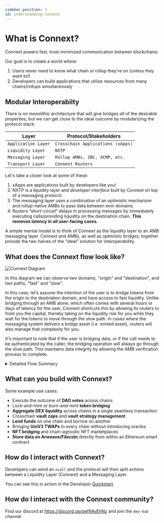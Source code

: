 ```yaml
---
sidebar_position: 3
id: understanding-connext
---
```



# What is Connext?

Connext powers fast, trust-minimized communication between blockchains.

Our goal is to create a world where:

1. Users never need to know what chain or rollup they're on (unless they want to!)
2. Developers can build applications that utilize resources from many chains/rollups simultaneously

## Modular Interoperabilty

There is no monolithic architecture that will give bridges *all* of the desirable properties, but we can get close to the ideal outcome by modularizing the protocol stack:

| Layer                   | Protocol/Stakeholders             |
| ----------------------- | --------------------------------- |
| `Application Layer`     | `Crosschain Applications (xApps)` |
| `Liquidity Layer`       | `NXTP`                            |
| `Messaging Layer`       | `Rollup AMBs, IBC, XCMP, etc.`                       |
| `Transport Layer`       | `Connext Routers`                 |


Let's take a closer look at some of these:

1. xApps are applications built by developers like you!
2. NXTP is a *liquidity* layer and *developer interface* built by Connext on top of a messaging protocol.
3. The messaging layer uses a combination of an optimistic mechanism and rollup-native AMBs to pass data between evm domains.
4. Routers “short-circuit” delays in processing messages by immediately executing calls/providing liquidity on the destination chain. **This removes latency in all user-facing cases.**

A simple mental model is to think of Connext as the liquidity layer to an AMB messaging layer. Connext and AMBs, as well as optimistic bridges, together provide the two halves of the “ideal” solution for interoperability.

## What does the Connext flow look like?

![Connext Diagram](/img/core-concepts/Connext_quick_overview.png "Title")

In this diagram we can observe two domains, "origin" and "destination", and two paths, "fast" and "slow".

In this case, let’s assume the intention of the user is to bridge tokens from the origin to the destination domain, and have access to fast liquidity.
Unlike bridging through an AMB alone, which often comes with several hours or days of latency for the user, Connext shortcuts this by allowing its routers to front you the capital, thereby taking on the liquidity risk for you while they wait for the tokens to move through the slow path. In cases where the messaging system delivers a bridge asset (i.e. minted asset), routers will also manage that complexity for you.

It's important to note that if the user is bridging data, or if the call needs to be authenticated by the caller, the bridging operation will always go through the slow path. This maintains data integrity by allowing the AMB verification process to complete.

<details>

  <summary>Detailed Flow Summary</summary>

  <img src="/img/developers/connext_flow.png" alt="connext full flow summary" width="1000"/>

  A transaction flowing through Connext will have the following lifecycle:

  - User will initiate the transaction by calling an `xcall` function on the Connext contract, passing in funds, gas details, arbitrary data, and a target address object (includes chain info). 
    - *Note: `xcall` is meant to mimic solidity's lower level call as best as possible.*

  - The Connext contracts will:
    - If needed, swap the passed in token to the AMB version of the same asset.
    - Call the AMB contracts with a hash of the transaction details to initiate the 60 minute message latency across chains.
    - Emit an event with the transaction details.

  - Routers observing the origin chain with funds on the destination chain will:
    - Simulate the transaction (if this fails, the assumption is that this is a more "expressive" crosschain message that requires authentication and so must go through the AMB: the slow path).
    - Prepare a signed transaction object using funds on the receiving chain.
    - Post this object (a "bid") to the sequencer.
    - *Note: if the router does not have enough funds for the transfer, they may also provide only part of the transfer's value.*
  - The sequencer will be observing all of the underlying chains. Every X blocks, the sequencer will collect bids for transactions. The sequencer will be responsible for selecting the correct router (or routers!) for a given transaction (can be random). The sequencer will post batches of these bids to a relayer network to submit them to chain.
  - When a given bid is submitted to chain, the contracts will do the following:
    - Check that there are enough funds available for the transaction.
    - Swap the router's AMB-flavored funds for the canonical asset of the chain if needed.
    - Send the swapped funds to the correct target (if it is a contract, this will also execute `calldata` against the target).
    - Hash the router's params and store a mapping of this hash to the router's address in the contract.
      - *At this point, the user's transaction has already been completed!*
  - Later, when the slow path message arrives, a heavily batched transaction can be submitted to take all pending hashes received over the AMB and look up whether they have corresponding router addresses in the hash -> router address mapping. If they do, then AMB assets are minted and given to the router.
    - *Note: if the router gives the incorrect amount of funds to a user or if they execute the wrong calldata, then the router's param hash will not match the hash coming over the AMB and the router will not get reimbursed. This is the core security mechanism that ensures that routers behave correctly.*
    - *Note: Routers will take a 60 minute lockup on their funds when relaying transactions. While this theoretically reduces capital efficiency compared to the existing system, in practice the lack of need to rebalance will mean that routers have more capital available more often regardless.*

</details>

## What can you build with Connext?

Some example use cases:

- Execute the outcome of **DAO votes** across chains
- Lock-and-mint or burn-and-mint **token bridging**
- **Aggregate DEX liquidity** across chains in a single seamless transaction
- Crosschain **vault zaps** and **vault strategy management**
- **Lend funds** on one chain and borrow on another
- Bringing **UniV3 TWAPs** to every chain without introducing oracles
- **NFT bridging** and chain-agnostic NFT marketplaces
- **Store data on Arweave/Filecoin** directly from within an Ethereum smart contract

## How do I interact with Connext?

Developers can send an `xcall` and the protocol will then split actions between a Liquidity Layer (Connext) and a Messaging Layer.

You can see this in action in the Developer [Quickstart](../developers/quickstart/quickstart.mdx).

## How do I interact with the Connext community?

Find our discord at https://discord.gg/pef9AyEhNz and join the `dev-hub` channel
